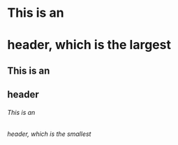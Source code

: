 # <h1>
# This is an <h1> header, which is the largest
## This is an <h2> header
###### This is an <h6> header, which is the smallest
